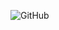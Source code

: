 ![GitHub](https://github-readme-stats.vercel.app/api/top-langs/?username=rmunozgonzalo&layout=compact&count_private=true)
<!-- <br>
<h1>Galería fotos propias </h1>
<div class="container-fluid">
   <div class="col-md-4 col-sm-6">
      <div class="portfolio-item">
         <a href="https://gmunoz.cl//upload/images/6015667ac5c60_patio-big.jpg" alt="variant.image" data-lightbox="image-1">
            <div class="thumb">
               <div class="hover-effect">
                  <div class="hover-content">
                     <p>ATARDECER DESDE CASA</p>
                  </div>
               </div>
               <div class="image"><img src="https://gmunoz.cl/upload/images/6015667ac80c6_patio.jpg" alt="variant.imageMini"></div>
            </div>
         </a>
      </div>
   </div>
   <div class="col-md-4 col-sm-6">
      <div class="portfolio-item">
         <a href="https://gmunoz.cl/upload/images/6021ee72b6fbc_601586e895612_mini60157d6083651_IMG_20201211_142609.jpg" alt="variant.image" data-lightbox="image-1">
            <div class="thumb">
               <div class="hover-effect">
                  <div class="hover-content">
                     <p>Caminando en el trigo</p>
                  </div>
               </div>
               <div class="image"><img src="https://gmunoz.cl/upload/images/6021ee72bff59_rsz_11rsz_601586e895612_mini60157d6083651_img_20201211_142609.jpg" alt="variant.imageMini"></div>
            </div>
         </a>
      </div>
   </div>
   <div class="col-md-4 col-sm-6">
      <div class="portfolio-item">
         <a href="https://gmunoz.cl/upload/images/6015872bb6f26_60157efd80baa_DSC_0080.jpg" alt="variant.image" data-lightbox="image-1">
            <div class="thumb">
               <div class="hover-effect">
                  <div class="hover-content">
                     <p>EN LA NIEBLA</p>
                  </div>
               </div>
               <div class="image"><img src="https://gmunoz.cl/upload/images/6015872bc0bec_rsz_dsc_0080.jpg" alt="variant.imageMini"></div>
            </div>
         </a>
      </div>
   </div>
   <div class="col-md-4 col-sm-6">
      <div class="portfolio-item">
         <a href="https://gmunoz.cl/upload/images/6015876c37288_6015819c207dd_DSC_0109.jpg" alt="variant.image" data-lightbox="image-1">
            <div class="thumb">
               <div class="hover-effect">
                  <div class="hover-content">
                     <p>FIN DEL DIA</p>
                  </div>
               </div>
               <div class="image"><img src="https://gmunoz.cl/upload/images/6015876c3d015_rsz_dsc_0109.jpg" alt="variant.imageMini"></div>
            </div>
         </a>
      </div>
   </div>
   <div class="col-md-4 col-sm-6">
      <div class="portfolio-item">
         <a href="https://gmunoz.cl/upload/images/6015879b4fcba_6015839c8e98f_DSC_0423.jpg" alt="variant.image" data-lightbox="image-1">
            <div class="thumb">
               <div class="hover-effect">
                  <div class="hover-content">
                     <p>EN LA MONTAÑA</p>
                  </div>
               </div>
               <div class="image"><img src="https://gmunoz.cl/upload/images/6015879b56770_rsz_dsc_0423.jpg" alt="variant.imageMini"></div>
            </div>
         </a>
      </div>
   </div>
   <div class="col-md-4 col-sm-6">
      <div class="portfolio-item">
         <a href="https://gmunoz.cl/upload/images/601587c079ded_601584c84d0d9_DSC_0100.jpg" alt="variant.image" data-lightbox="image-1">
            <div class="thumb">
               <div class="hover-effect">
                  <div class="hover-content">
                     <p>CERVEZA ARTESANAL</p>
                  </div>
               </div>
               <div class="image"><img src="https://gmunoz.cl/upload/images/601587c07bfa6_rsz_dsc_0100.jpg" alt="variant.imageMini"></div>
            </div>
         </a>
      </div>
   </div>
   <div class="col-md-4 col-sm-6">
      <div class="portfolio-item">
         <a href="https://gmunoz.cl/upload/images/6015c86899071_DSC_0270.jpg" alt="variant.image" data-lightbox="image-1">
            <div class="thumb">
               <div class="hover-effect">
                  <div class="hover-content">
                     <p>Hojas congeladas</p>
                  </div>
               </div>
               <div class="image"><img src="https://gmunoz.cl/upload/images/6015c8689a7c8_rsz_dsc_0270.jpg" alt="variant.imageMini"></div>
            </div>
         </a>
      </div>
   </div>
   <div class="col-md-4 col-sm-6">
      <div class="portfolio-item">
         <a href="https://gmunoz.cl/upload/images/6015c90f49e81_DSC_0325.jpg" alt="variant.image" data-lightbox="image-1">
            <div class="thumb">
               <div class="hover-effect">
                  <div class="hover-content">
                     <p>Otoño en un camino rural del maule</p>
                  </div>
               </div>
               <div class="image"><img src="https://gmunoz.cl/upload/images/6015c90f50441_rsz_dsc_0325.jpg" alt="variant.imageMini"></div>
            </div>
         </a>
      </div>
   </div>
   <div class="col-md-4 col-sm-6">
      <div class="portfolio-item">
         <a href="https://gmunoz.cl/upload/images/6015c9edc931a_DSC_0008.jpg" alt="variant.image" data-lightbox="image-1">
            <div class="thumb">
               <div class="hover-effect">
                  <div class="hover-content">
                     <p>Cerca de la plaza de armas</p>
                  </div>
               </div>
               <div class="image"><img src="https://gmunoz.cl/upload/images/6015c9edca5cf_rsz_dsc_0008.jpg" alt="variant.imageMini"></div>
            </div>
         </a>
      </div>
   </div>
</div>
-->
